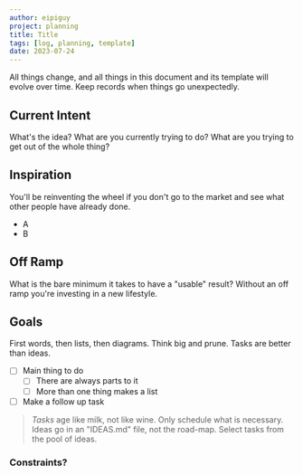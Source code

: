 ```yaml
---
author: eipiguy
project: planning
title: Title
tags: [log, planning, template]
date: 2023-07-24
---
```


All things change, and all things in this document and its template will evolve over time. Keep records when things go unexpectedly.

## Current Intent

What's the idea? What are you currently trying to do? What are you trying to get out of the whole thing?

## Inspiration

You'll be reinventing the wheel if you don't go to the market and see what other people have already done.

- A
- B

## Off Ramp

What is the bare minimum it takes to have a "usable" result? Without an off ramp you're investing in a new lifestyle.

## Goals

First words, then lists, then diagrams. Think big and prune. Tasks are better than ideas.

- [ ] Main thing to do
  - [ ] There are always parts to it
  - [ ] More than one thing makes a list
- [ ] Make a follow up task

> *Tasks* age like milk, not like wine. Only schedule what is necessary. Ideas go in an "IDEAS.md" file, not the road-map. Select tasks from the pool of ideas.

### Constraints?
